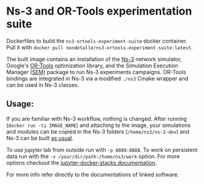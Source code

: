 # Ns-3 and OR-Tools experimentation suite
Dockerfiles to build the `ns3-ortools-experiment-suite` docker container.
Pull it with `docker pull nondetalle/ns3-ortools-experiment-suite:latest`.

The built image contains an installation of the [Ns-3](https://gitlab.com/non-det-alle/ns-3-dev) network simulator, Google's [OR-Tools](https://github.com/google/or-tools) optimization library, and the Simulation Execution Manager ([SEM](https://github.com/non-det-alle/sem)) package to run Ns-3 experiments campaigns.  OR-Tools bindings are integrated in Ns-3 via a modified `./ns3` Cmake wrapper and can be used in Ns-3 classes. 

## Usage:
If you are familiar with Ns-3 workflow, nothing is changed. After running  (`docker run -ti IMAGE_NAME`) and attaching to the image, your simulations and modules can be copied in the Ns-3 folders (`/home/ns3/ns-3-dev`) and Ns-3 can be built [as usual](https://www.nsnam.org/docs/tutorial/html/getting-started.html#building-with-the-ns3-cmake-wrapper). 

To use jupyter lab from outside run with `-p 8888:8888`. To work on persistent data run with the `-v /your/dir/path:/home/ns3/work` option. For more options checkout the [jupyter-docker-stacks documentation](https://jupyter-docker-stacks.readthedocs.io/en/latest/using/common.html).

For more info refer directly to the documentations of linked software.
